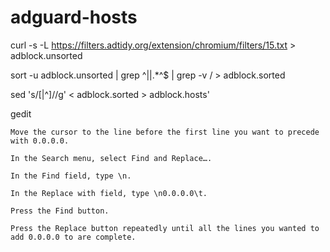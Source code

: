 # adguard-hosts

curl -s -L https://filters.adtidy.org/extension/chromium/filters/15.txt > adblock.unsorted

sort -u adblock.unsorted | grep ^\|\|.*\^$ | grep -v \/ > adblock.sorted

sed 's/[\|^]//g' < adblock.sorted > adblock.hosts'



gedit



    Move the cursor to the line before the first line you want to precede with 0.0.0.0.

    In the Search menu, select Find and Replace….

    In the Find field, type \n.

    In the Replace with field, type \n0.0.0.0\t.

    Press the Find button.

    Press the Replace button repeatedly until all the lines you wanted to add 0.0.0.0 to are complete.
